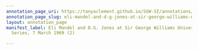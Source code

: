 ```yaml
---
annotation_page_uri: https://tanyaclement.github.io/SGW-SI/annotations/eli-mandel-and-d-g-jones-at-sir-george-williams-university-the-poetry-series-7-march-1969-2--canvas-1-end.json
annotation_page_slug: eli-mandel-and-d-g-jones-at-sir-george-williams-university-the-poetry-series-7-march-1969-2--canvas-1-end
layout: annotation_page
manifest_label: Eli Mandel and D.G. Jones at Sir George Williams University, The Poetry
  Series, 7 March 1969 (2)

---
```

